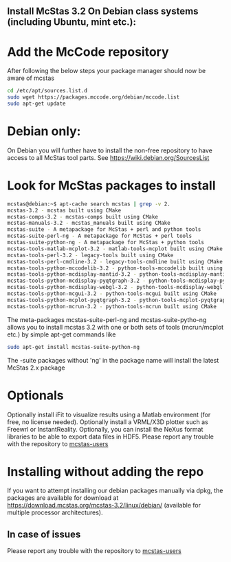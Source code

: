 ## Install McStas 3.2 On Debian class systems (including Ubuntu, mint etc.):

# Add the McCode repository
After following the below steps your package manager should now be aware of mcstas
```bash
cd /etc/apt/sources.list.d
sudo wget https://packages.mccode.org/debian/mccode.list
sudo apt-get update
```

# Debian only:
On Debian you will further have to install the non-free repository to have access to all McStas tool parts. See https://wiki.debian.org/SourcesList

# Look for McStas packages to install
```bash
mcstas@debian:~$ apt-cache search mcstas | grep -v 2.
mcstas-3.2 - mcstas built using CMake
mcstas-comps-3.2 - mcstas-comps built using CMake
mcstas-manuals-3.2 - mcstas_manuals built using CMake
mcstas-suite - A metapackage for McStas + perl and python tools
mcstas-suite-perl-ng - A metapackage for McStas + perl tools
mcstas-suite-python-ng - A metapackage for McStas + python tools
mcstas-tools-matlab-mcplot-3.2 - matlab-tools-mcplot built using CMake
mcstas-tools-perl-3.2 - legacy-tools built using CMake
mcstas-tools-perl-cmdline-3.2 - legacy-tools-cmdline built using CMake
mcstas-tools-python-mccodelib-3.2 - python-tools-mccodelib built using CMake
mcstas-tools-python-mcdisplay-mantid-3.2 - python-tools-mcdisplay-mantid built using CMake
mcstas-tools-python-mcdisplay-pyqtgraph-3.2 - python-tools-mcdisplay-pyqtgraph built using CMake
mcstas-tools-python-mcdisplay-webgl-3.2 - python-tools-mcdisplay-webgl built using CMake
mcstas-tools-python-mcgui-3.2 - python-tools-mcgui built using CMake
mcstas-tools-python-mcplot-pyqtgraph-3.2 - python-tools-mcplot-pyqtgraph built using CMake
mcstas-tools-python-mcrun-3.2 - python-tools-mcrun built using CMake
```
The meta-packages mcstas-suite-perl-ng and mcstas-suite-pytho-ng
allows you to install mcstas 3.2 with one or both sets of tools (mcrun/mcplot etc.) by simple apt-get commands like
```bash
sudo apt-get install mcstas-suite-python-ng
```
The -suite packages without 'ng' in the package name will install the
latest McStas 2.x package

# Optionals
Optionally install iFit to visualize results using a Matlab environment (for free, no license needed).
Optionally install a VRML/X3D plotter such as Freewrl or InstantReality.
Optionally, you can install the NeXus format libraries to be able to export data files in HDF5.
Please report any trouble with the repository to [mcstas-users](mailto:mcstas-users@mcstas.org)

# Installing without adding the repo
If you want to attempt installing our debian packages manually via
dpkg, the packages are available for download at https://download.mcstas.org/mcstas-3.2/linux/debian/
(available for multiple processor architectures).

## In case of issues
Please report any trouble with the repository to [mcstas-users](mailto:mcstas-users@mcstas.org)


